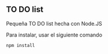 ## TO DO list

Pequeña TO DO list hecha con Node.JS

Para instalar, usar el siguiente comando
```
npm install
```